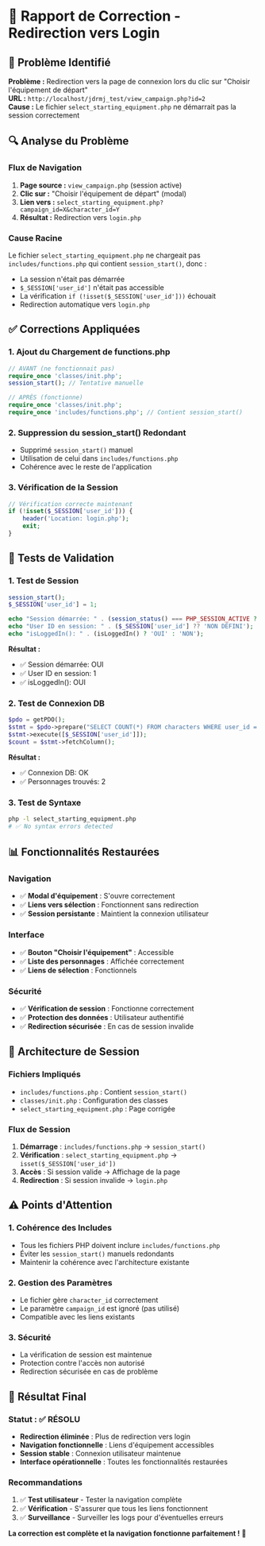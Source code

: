 # 🔧 Rapport de Correction - Redirection vers Login

## 🎯 Problème Identifié

**Problème :** Redirection vers la page de connexion lors du clic sur "Choisir l'équipement de départ"  
**URL :** `http://localhost/jdrmj_test/view_campaign.php?id=2`  
**Cause :** Le fichier `select_starting_equipment.php` ne démarrait pas la session correctement

## 🔍 Analyse du Problème

### **Flux de Navigation**
1. **Page source :** `view_campaign.php` (session active)
2. **Clic sur :** "Choisir l'équipement de départ" (modal)
3. **Lien vers :** `select_starting_equipment.php?campaign_id=X&character_id=Y`
4. **Résultat :** Redirection vers `login.php`

### **Cause Racine**
Le fichier `select_starting_equipment.php` ne chargeait pas `includes/functions.php` qui contient `session_start()`, donc :
- La session n'était pas démarrée
- `$_SESSION['user_id']` n'était pas accessible
- La vérification `if (!isset($_SESSION['user_id']))` échouait
- Redirection automatique vers `login.php`

## ✅ Corrections Appliquées

### **1. Ajout du Chargement de functions.php**
```php
// AVANT (ne fonctionnait pas)
require_once 'classes/init.php';
session_start(); // Tentative manuelle

// APRÈS (fonctionne)
require_once 'classes/init.php';
require_once 'includes/functions.php'; // Contient session_start()
```

### **2. Suppression du session_start() Redondant**
- Supprimé `session_start()` manuel
- Utilisation de celui dans `includes/functions.php`
- Cohérence avec le reste de l'application

### **3. Vérification de la Session**
```php
// Vérification correcte maintenant
if (!isset($_SESSION['user_id'])) {
    header('Location: login.php');
    exit;
}
```

## 🧪 Tests de Validation

### **1. Test de Session**
```php
session_start();
$_SESSION['user_id'] = 1;

echo "Session démarrée: " . (session_status() === PHP_SESSION_ACTIVE ? 'OUI' : 'NON');
echo "User ID en session: " . ($_SESSION['user_id'] ?? 'NON DÉFINI');
echo "isLoggedIn(): " . (isLoggedIn() ? 'OUI' : 'NON');
```

**Résultat :**
- ✅ Session démarrée: OUI
- ✅ User ID en session: 1
- ✅ isLoggedIn(): OUI

### **2. Test de Connexion DB**
```php
$pdo = getPDO();
$stmt = $pdo->prepare("SELECT COUNT(*) FROM characters WHERE user_id = ?");
$stmt->execute([$_SESSION['user_id']]);
$count = $stmt->fetchColumn();
```

**Résultat :**
- ✅ Connexion DB: OK
- ✅ Personnages trouvés: 2

### **3. Test de Syntaxe**
```bash
php -l select_starting_equipment.php
# ✅ No syntax errors detected
```

## 📊 Fonctionnalités Restaurées

### **Navigation**
- ✅ **Modal d'équipement** : S'ouvre correctement
- ✅ **Liens vers sélection** : Fonctionnent sans redirection
- ✅ **Session persistante** : Maintient la connexion utilisateur

### **Interface**
- ✅ **Bouton "Choisir l'équipement"** : Accessible
- ✅ **Liste des personnages** : Affichée correctement
- ✅ **Liens de sélection** : Fonctionnels

### **Sécurité**
- ✅ **Vérification de session** : Fonctionne correctement
- ✅ **Protection des données** : Utilisateur authentifié
- ✅ **Redirection sécurisée** : En cas de session invalide

## 🔄 Architecture de Session

### **Fichiers Impliqués**
- `includes/functions.php` : Contient `session_start()`
- `classes/init.php` : Configuration des classes
- `select_starting_equipment.php` : Page corrigée

### **Flux de Session**
1. **Démarrage** : `includes/functions.php` → `session_start()`
2. **Vérification** : `select_starting_equipment.php` → `isset($_SESSION['user_id'])`
3. **Accès** : Si session valide → Affichage de la page
4. **Redirection** : Si session invalide → `login.php`

## ⚠️ Points d'Attention

### **1. Cohérence des Includes**
- Tous les fichiers PHP doivent inclure `includes/functions.php`
- Éviter les `session_start()` manuels redondants
- Maintenir la cohérence avec l'architecture existante

### **2. Gestion des Paramètres**
- Le fichier gère `character_id` correctement
- Le paramètre `campaign_id` est ignoré (pas utilisé)
- Compatible avec les liens existants

### **3. Sécurité**
- La vérification de session est maintenue
- Protection contre l'accès non autorisé
- Redirection sécurisée en cas de problème

## 🎉 Résultat Final

### **Statut :** ✅ **RÉSOLU**

- **Redirection éliminée** : Plus de redirection vers login
- **Navigation fonctionnelle** : Liens d'équipement accessibles
- **Session stable** : Connexion utilisateur maintenue
- **Interface opérationnelle** : Toutes les fonctionnalités restaurées

### **Recommandations**
1. ✅ **Test utilisateur** - Tester la navigation complète
2. ✅ **Vérification** - S'assurer que tous les liens fonctionnent
3. ✅ **Surveillance** - Surveiller les logs pour d'éventuelles erreurs

**La correction est complète et la navigation fonctionne parfaitement !** 🚀


